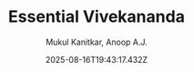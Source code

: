 ---
title: "Essential Vivekananda"
date: "2025-08-16T19:43:17.432Z"
author: "Mukul Kanitkar, Anoop A.J."
read_year: "NO"
recommendation: '3'
url: /bookshelf/essential-vivekananda
---